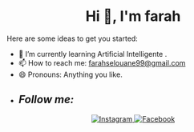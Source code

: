 <h1 align="center">Hi 👋, I'm farah</h1>
Here are some ideas to get you started:

- 🌱 I’m currently learning Artificial Intelligente .
- 📫 How to reach me: farahselouane99@gmail.com
- 😄 Pronouns: Anything you like.
- <h2><i>Follow me:</i></h2>
<div  align="center">

  
  <a href="https://https://www.instagram.com/faraah_prv_/profilecard/?igsh=ejdkZ215YmdtbjVl/" target="_blank">
    <img src="https://img.shields.io/badge/Instagram-%23E4405F.svg?&style=flat-square&logo=instagram&logoColor=white&color=071A2C" alt="Instagram">
  </a>
  <a href="https://https://www.facebook.com/farouha.el.180" target="_blank">
    <img src="https://img.shields.io/badge/Facebook-%231877F2.svg?&style=flat-square&logo=facebook&logoColor=white&color=071A2C" alt="Facebook">
  </a>

 
